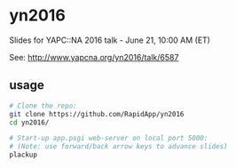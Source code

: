 # yn2016

Slides for YAPC::NA 2016 talk - June 21, 10:00 AM (ET)

See: http://www.yapcna.org/yn2016/talk/6587

## usage

```bash
# Clone the repo:
git clone https://github.com/RapidApp/yn2016
cd yn2016/

# Start-up app.psgi web-server on local port 5000:
# (Note: use forward/back arrow keys to advance slides)
plackup
```